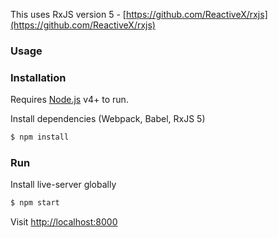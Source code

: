 This uses RxJS version 5 - [https://github.com/ReactiveX/rxjs](https://github.com/ReactiveX/rxjs)

### Usage


### Installation

Requires [Node.js](https://nodejs.org/) v4+ to run.

Install dependencies (Webpack, Babel, RxJS 5)

```sh
$ npm install
```

### Run
Install live-server globally
```sh
$ npm start
```

Visit [http://localhost:8000](http://localhost:8000)